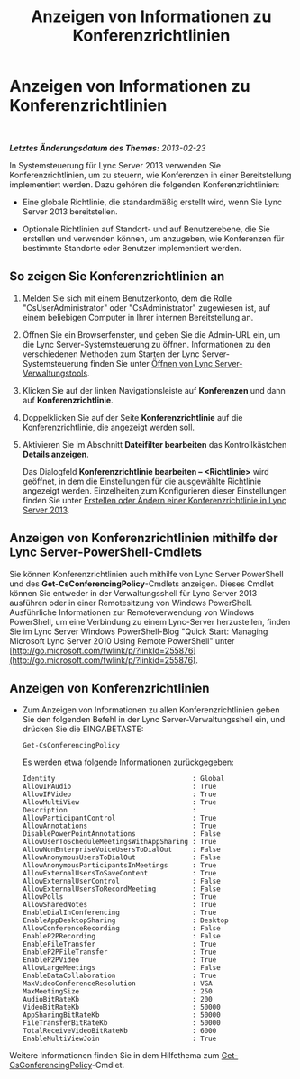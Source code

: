 ﻿---
title: Anzeigen von Informationen zu Konferenzrichtlinien
TOCTitle: Anzeigen von Informationen zu Konferenzrichtlinien
ms:assetid: e99fdc4d-926a-4e36-ac99-ab5035568847
ms:mtpsurl: https://technet.microsoft.com/de-de/library/JJ721918(v=OCS.15)
ms:contentKeyID: 49890988
ms.date: 05/19/2016
mtps_version: v=OCS.15
ms.translationtype: HT
---

# Anzeigen von Informationen zu Konferenzrichtlinien

 

_**Letztes Änderungsdatum des Themas:** 2013-02-23_

In Systemsteuerung für Lync Server 2013 verwenden Sie Konferenzrichtlinien, um zu steuern, wie Konferenzen in einer Bereitstellung implementiert werden. Dazu gehören die folgenden Konferenzrichtlinien:

  - Eine globale Richtlinie, die standardmäßig erstellt wird, wenn Sie Lync Server 2013 bereitstellen.

  - Optionale Richtlinien auf Standort- und auf Benutzerebene, die Sie erstellen und verwenden können, um anzugeben, wie Konferenzen für bestimmte Standorte oder Benutzer implementiert werden.

## So zeigen Sie Konferenzrichtlinien an

1.  Melden Sie sich mit einem Benutzerkonto, dem die Rolle "CsUserAdministrator" oder "CsAdministrator" zugewiesen ist, auf einem beliebigen Computer in Ihrer internen Bereitstellung an.

2.  Öffnen Sie ein Browserfenster, und geben Sie die Admin-URL ein, um die Lync Server-Systemsteuerung zu öffnen. Informationen zu den verschiedenen Methoden zum Starten der Lync Server-Systemsteuerung finden Sie unter [Öffnen von Lync Server-Verwaltungstools](lync-server-2013-open-lync-server-administrative-tools.md).

3.  Klicken Sie auf der linken Navigationsleiste auf **Konferenzen** und dann auf **Konferenzrichtlinie**.

4.  Doppelklicken Sie auf der Seite **Konferenzrichtlinie** auf die Konferenzrichtlinie, die angezeigt werden soll.

5.  Aktivieren Sie im Abschnitt **Dateifilter bearbeiten** das Kontrollkästchen **Details anzeigen**.
    
    Das Dialogfeld **Konferenzrichtlinie bearbeiten – \<Richtlinie\>** wird geöffnet, in dem die Einstellungen für die ausgewählte Richtlinie angezeigt werden. Einzelheiten zum Konfigurieren dieser Einstellungen finden Sie unter [Erstellen oder Ändern einer Konferenzrichtlinie in Lync Server 2013](lync-server-2013-create-or-modify-a-conferencing-policy.md).

## Anzeigen von Konferenzrichtlinien mithilfe der Lync Server-PowerShell-Cmdlets

Sie können Konferenzrichtlinien auch mithilfe von Lync Server PowerShell und des **Get-CsConferencingPolicy**-Cmdlets anzeigen. Dieses Cmdlet können Sie entweder in der Verwaltungsshell für Lync Server 2013 ausführen oder in einer Remotesitzung von Windows PowerShell. Ausführliche Informationen zur Remoteverwendung von Windows PowerShell, um eine Verbindung zu einem Lync-Server herzustellen, finden Sie im Lync Server Windows PowerShell-Blog "Quick Start: Managing Microsoft Lync Server 2010 Using Remote PowerShell" unter [http://go.microsoft.com/fwlink/p/?linkId=255876](http://go.microsoft.com/fwlink/p/?linkid=255876).

## Anzeigen von Konferenzrichtlinien

  - Zum Anzeigen von Informationen zu allen Konferenzrichtlinien geben Sie den folgenden Befehl in der Lync Server-Verwaltungsshell ein, und drücken Sie die EINGABETASTE:
    
        Get-CsConferencingPolicy
    
    Es werden etwa folgende Informationen zurückgegeben:
    
        Identity                                  : Global
        AllowIPAudio                              : True
        AllowIPVideo                              : True
        AllowMultiView                            : True
        Description                               :
        AllowParticipantControl                   : True
        AllowAnnotations                          : True
        DisablePowerPointAnnotations              : False
        AllowUserToScheduleMeetingsWithAppSharing : True
        AllowNonEnterpriseVoiceUsersToDialOut     : False
        AllowAnonymousUsersToDialOut              : False
        AllowAnonymousParticipantsInMeetings      : True
        AllowExternalUsersToSaveContent           : True
        AllowExternalUserControl                  : False
        AllowExternalUsersToRecordMeeting         : False
        AllowPolls                                : True
        AllowSharedNotes                          : True
        EnableDialInConferencing                  : True
        EnableAppDesktopSharing                   : Desktop
        AllowConferenceRecording                  : False
        EnableP2PRecording                        : False
        EnableFileTransfer                        : True
        EnableP2PFileTransfer                     : True
        EnableP2PVideo                            : True
        AllowLargeMeetings                        : False
        EnableDataCollaboration                   : True
        MaxVideoConferenceResolution              : VGA
        MaxMeetingSize                            : 250
        AudioBitRateKb                            : 200
        VideoBitRateKb                            : 50000
        AppSharingBitRateKb                       : 50000
        FileTransferBitRateKb                     : 50000
        TotalReceiveVideoBitRateKb                : 6000
        EnableMultiViewJoin                       : True

Weitere Informationen finden Sie in dem Hilfethema zum [Get-CsConferencingPolicy](get-csconferencingpolicy.md)-Cmdlet.

